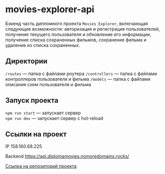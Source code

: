 # movies-explorer-api

Бэкенд часть дипломного проекта `Movies Explorer`, включающая следующие возможности: авторизация и регистрация пользователей, получение текущего пользователя и обновление его информации, получение списка сохраненных фильмов, сохранение фильма и удаление из списка сохраненных. 
  
## Директории

`/routes` — папка с файлами роутера
`/controllers` — папка с файлами контроллеров пользователя и фильма
`/models` — папка с файлами описания схем пользователя и фильма
  
## Запуск проекта

`npm run start` — запускает сервер   
`npm run dev` — запускает сервер с hot-reload

## Ссылки на проект

IP 158.160.68.225

Backend https://api.diplomamovies.nomoredomains.rocks/

[Ссылка на репозиторий проекта](https://github.com/e-zotova/movies-explorer-api)

